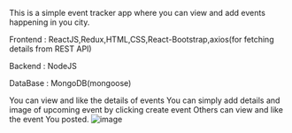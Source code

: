 This is a simple event tracker app where you can view and add events happening in you city.

Frontend : ReactJS,Redux,HTML,CSS,React-Bootstrap,axios(for fetching details from REST API)

Backend  : NodeJS

DataBase : MongoDB(mongoose)

You can view and like the details of events
You can simply add details and image of upcoming event by clicking create event 
Others can view and like the event You posted.
![image](https://user-images.githubusercontent.com/72817113/136983728-d382008f-7187-466e-90d8-ae901b98939a.png)
